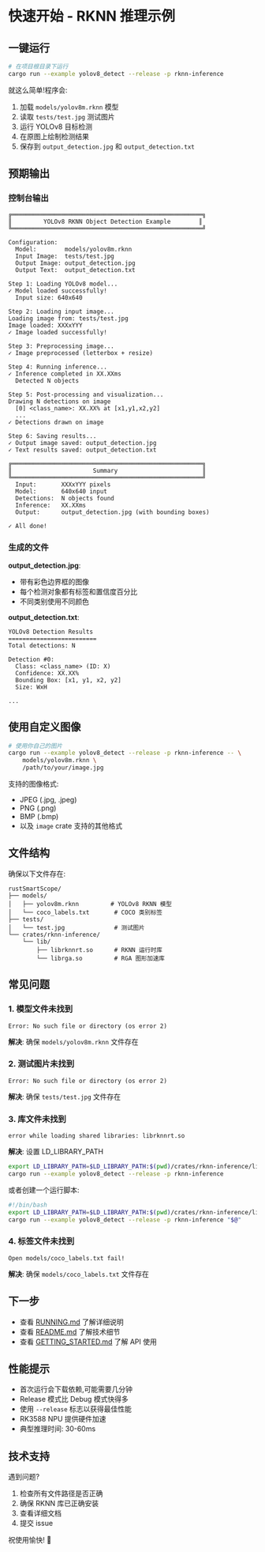 # 快速开始 - RKNN 推理示例

## 一键运行

```bash
# 在项目根目录下运行
cargo run --example yolov8_detect --release -p rknn-inference
```

就这么简单!程序会:
1. 加载 `models/yolov8m.rknn` 模型
2. 读取 `tests/test.jpg` 测试图片
3. 运行 YOLOv8 目标检测
4. 在原图上绘制检测结果
5. 保存到 `output_detection.jpg` 和 `output_detection.txt`

## 预期输出

### 控制台输出
```
╔══════════════════════════════════════════════════════╗
║         YOLOv8 RKNN Object Detection Example        ║
╚══════════════════════════════════════════════════════╝

Configuration:
  Model:        models/yolov8m.rknn
  Input Image:  tests/test.jpg
  Output Image: output_detection.jpg
  Output Text:  output_detection.txt

Step 1: Loading YOLOv8 model...
✓ Model loaded successfully!
  Input size: 640x640

Step 2: Loading input image...
Loading image from: tests/test.jpg
Image loaded: XXXxYYY
✓ Image loaded successfully!

Step 3: Preprocessing image...
✓ Image preprocessed (letterbox + resize)

Step 4: Running inference...
✓ Inference completed in XX.XXms
  Detected N objects

Step 5: Post-processing and visualization...
Drawing N detections on image
  [0] <class_name>: XX.XX% at [x1,y1,x2,y2]
  ...
✓ Detections drawn on image

Step 6: Saving results...
✓ Output image saved: output_detection.jpg
✓ Text results saved: output_detection.txt

╔══════════════════════════════════════════════════════╗
║                       Summary                        ║
╚══════════════════════════════════════════════════════╝
  Input:       XXXxYYY pixels
  Model:       640x640 input
  Detections:  N objects found
  Inference:   XX.XXms
  Output:      output_detection.jpg (with bounding boxes)

✓ All done!
```

### 生成的文件

**output_detection.jpg**:
- 带有彩色边界框的图像
- 每个检测对象都有标签和置信度百分比
- 不同类别使用不同颜色

**output_detection.txt**:
```
YOLOv8 Detection Results
=========================
Total detections: N

Detection #0:
  Class: <class_name> (ID: X)
  Confidence: XX.XX%
  Bounding Box: [x1, y1, x2, y2]
  Size: WxH

...
```

## 使用自定义图像

```bash
# 使用你自己的图片
cargo run --example yolov8_detect --release -p rknn-inference -- \
    models/yolov8m.rknn \
    /path/to/your/image.jpg
```

支持的图像格式:
- JPEG (.jpg, .jpeg)
- PNG (.png)
- BMP (.bmp)
- 以及 `image` crate 支持的其他格式

## 文件结构

确保以下文件存在:
```
rustSmartScope/
├── models/
│   ├── yolov8m.rknn         # YOLOv8 RKNN 模型
│   └── coco_labels.txt       # COCO 类别标签
├── tests/
│   └── test.jpg              # 测试图片
└── crates/rknn-inference/
    └── lib/
        ├── librknnrt.so      # RKNN 运行时库
        └── librga.so         # RGA 图形加速库
```

## 常见问题

### 1. 模型文件未找到
```
Error: No such file or directory (os error 2)
```
**解决**: 确保 `models/yolov8m.rknn` 文件存在

### 2. 测试图片未找到
```
Error: No such file or directory (os error 2)
```
**解决**: 确保 `tests/test.jpg` 文件存在

### 3. 库文件未找到
```
error while loading shared libraries: librknnrt.so
```
**解决**: 设置 LD_LIBRARY_PATH
```bash
export LD_LIBRARY_PATH=$LD_LIBRARY_PATH:$(pwd)/crates/rknn-inference/lib
cargo run --example yolov8_detect --release -p rknn-inference
```

或者创建一个运行脚本:
```bash
#!/bin/bash
export LD_LIBRARY_PATH=$LD_LIBRARY_PATH:$(pwd)/crates/rknn-inference/lib
cargo run --example yolov8_detect --release -p rknn-inference "$@"
```

### 4. 标签文件未找到
```
Open models/coco_labels.txt fail!
```
**解决**: 确保 `models/coco_labels.txt` 文件存在

## 下一步

- 查看 [RUNNING.md](./RUNNING.md) 了解详细说明
- 查看 [README.md](./README.md) 了解技术细节
- 查看 [GETTING_STARTED.md](./GETTING_STARTED.md) 了解 API 使用

## 性能提示

- 首次运行会下载依赖,可能需要几分钟
- Release 模式比 Debug 模式快得多
- 使用 `--release` 标志以获得最佳性能
- RK3588 NPU 提供硬件加速
- 典型推理时间: 30-60ms

## 技术支持

遇到问题?
1. 检查所有文件路径是否正确
2. 确保 RKNN 库已正确安装
3. 查看详细文档
4. 提交 issue

祝使用愉快! 🚀
